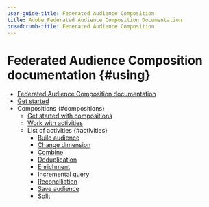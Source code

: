 ```yaml
---
user-guide-title: Federated Audience Composition 
title: Adobe Federated Audience Composition Documentation
breadcrumb-title: Federated Audience Composition
---
```


# Federated Audience Composition documentation {#using}

+ [Federated Audience Composition documentation](home.md)
+ [Get started](chapter1/newfile.md)
+ Compositions {#compositions}
    + [Get started with compositions](compositions/gs-compositions.md)
    + [Work with activities](compositions/activities/about-activities.md)
    + List of activities {#activities}
        + [Build audience](compositions/activities/build-audience.md)
        + [Change dimension](compositions/activities/change-dimension.md)
        + [Combine](compositions/activities/combine.md)
        + [Deduplication](compositions/activities/deduplication.md)
        + [Enrichment](compositions/activities/enrichment.md)
        + [Incremental query](compositions/activities/incremental-query.md)
        + [Reconciliation](compositions/activities/reconciliation.md)
        + [Save audience](compositions/activities/save-audience.md)
        + [Split](compositions/activities/split.md)

